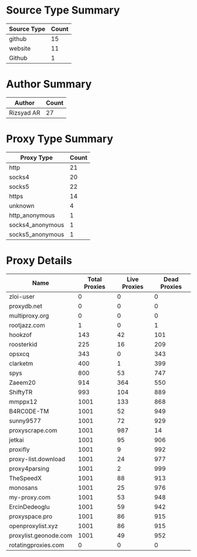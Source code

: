 # Source Type Summary

| Source Type | Count |
|-------------|-------|
| github | 15 |
| website | 11 |
| Github | 1 |


# Author Summary

| Author | Count |
|--------|-------|
| Rizsyad AR | 27 |


# Proxy Type Summary

| Proxy Type | Count |
|------------|-------|
| http | 21 |
| socks4 | 20 |
| socks5 | 22 |
| https | 14 |
| unknown | 4 |
| http_anonymous | 1 |
| socks4_anonymous | 1 |
| socks5_anonymous | 1 |


# Proxy Details

| Name | Total Proxies | Live Proxies | Dead Proxies |
|------|---------------|--------------|---------------|
| zloi-user | 0 | 0 | 0 |
| proxydb.net | 0 | 0 | 0 |
| multiproxy.org | 0 | 0 | 0 |
| rootjazz.com | 1 | 0 | 1 |
| hookzof | 143 | 42 | 101 |
| roosterkid | 225 | 16 | 209 |
| opsxcq | 343 | 0 | 343 |
| clarketm | 400 | 1 | 399 |
| spys | 800 | 53 | 747 |
| Zaeem20 | 914 | 364 | 550 |
| ShiftyTR | 993 | 104 | 889 |
| mmppx12 | 1001 | 133 | 868 |
| B4RC0DE-TM | 1001 | 52 | 949 |
| sunny9577 | 1001 | 72 | 929 |
| proxyscrape.com | 1001 | 987 | 14 |
| jetkai | 1001 | 95 | 906 |
| proxifly | 1001 | 9 | 992 |
| proxy-list.download | 1001 | 24 | 977 |
| proxy4parsing | 1001 | 2 | 999 |
| TheSpeedX | 1001 | 88 | 913 |
| monosans | 1001 | 25 | 976 |
| my-proxy.com | 1001 | 53 | 948 |
| ErcinDedeoglu | 1001 | 59 | 942 |
| proxyspace.pro | 1001 | 86 | 915 |
| openproxylist.xyz | 1001 | 86 | 915 |
| proxylist.geonode.com | 1001 | 49 | 952 |
| rotatingproxies.com | 0 | 0 | 0 |
